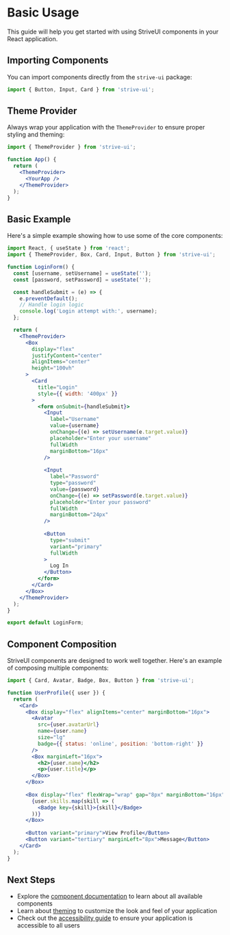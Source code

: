 # Basic Usage

This guide will help you get started with using StriveUI components in your React application.

## Importing Components

You can import components directly from the `strive-ui` package:

```jsx
import { Button, Input, Card } from 'strive-ui';
```

## Theme Provider

Always wrap your application with the `ThemeProvider` to ensure proper styling and theming:

```jsx
import { ThemeProvider } from 'strive-ui';

function App() {
  return (
    <ThemeProvider>
      <YourApp />
    </ThemeProvider>
  );
}
```

## Basic Example

Here's a simple example showing how to use some of the core components:

```jsx
import React, { useState } from 'react';
import { ThemeProvider, Box, Card, Input, Button } from 'strive-ui';

function LoginForm() {
  const [username, setUsername] = useState('');
  const [password, setPassword] = useState('');

  const handleSubmit = (e) => {
    e.preventDefault();
    // Handle login logic
    console.log('Login attempt with:', username);
  };

  return (
    <ThemeProvider>
      <Box 
        display="flex" 
        justifyContent="center" 
        alignItems="center" 
        height="100vh"
      >
        <Card 
          title="Login" 
          style={{ width: '400px' }}
        >
          <form onSubmit={handleSubmit}>
            <Input
              label="Username"
              value={username}
              onChange={(e) => setUsername(e.target.value)}
              placeholder="Enter your username"
              fullWidth
              marginBottom="16px"
            />
            
            <Input
              label="Password"
              type="password"
              value={password}
              onChange={(e) => setPassword(e.target.value)}
              placeholder="Enter your password"
              fullWidth
              marginBottom="24px"
            />
            
            <Button 
              type="submit" 
              variant="primary" 
              fullWidth
            >
              Log In
            </Button>
          </form>
        </Card>
      </Box>
    </ThemeProvider>
  );
}

export default LoginForm;
```

## Component Composition

StriveUI components are designed to work well together. Here's an example of composing multiple components:

```jsx
import { Card, Avatar, Badge, Box, Button } from 'strive-ui';

function UserProfile({ user }) {
  return (
    <Card>
      <Box display="flex" alignItems="center" marginBottom="16px">
        <Avatar 
          src={user.avatarUrl} 
          name={user.name} 
          size="lg" 
          badge={{ status: 'online', position: 'bottom-right' }}
        />
        <Box marginLeft="16px">
          <h2>{user.name}</h2>
          <p>{user.title}</p>
        </Box>
      </Box>
      
      <Box display="flex" flexWrap="wrap" gap="8px" marginBottom="16px">
        {user.skills.map(skill => (
          <Badge key={skill}>{skill}</Badge>
        ))}
      </Box>
      
      <Button variant="primary">View Profile</Button>
      <Button variant="tertiary" marginLeft="8px">Message</Button>
    </Card>
  );
}
```

## Next Steps

- Explore the [component documentation](/components) to learn about all available components
- Learn about [theming](/guides/theming) to customize the look and feel of your application
- Check out the [accessibility guide](/guides/accessibility) to ensure your application is accessible to all users
